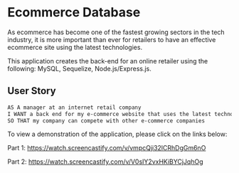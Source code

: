 # Ecommerce Database

As ecommerce has become one of the fastest growing sectors in the tech industry, it is more important than ever for retailers to have an effective ecommerce site using the latest technologies. 

This application creates the back-end for an online retailer using the following: MySQL, Sequelize, Node.js/Express.js. 

## User Story

```md
AS A manager at an internet retail company
I WANT a back end for my e-commerce website that uses the latest technologies
SO THAT my company can compete with other e-commerce companies
```


To view a demonstration of the application, please click on the links below:

Part 1: https://watch.screencastify.com/v/vmpcQji32lCRhDgGm6nO

Part 2: https://watch.screencastify.com/v/V0sIY2vxHKiBYCjJqhOg
